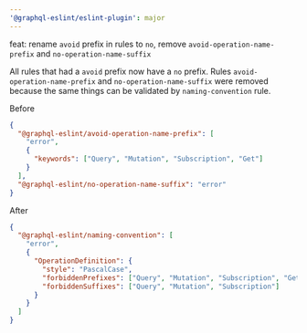 ```yaml
---
'@graphql-eslint/eslint-plugin': major
---
```


feat: rename `avoid` prefix in rules to `no`, remove `avoid-operation-name-prefix`
and `no-operation-name-suffix`

All rules that had a `avoid` prefix now have a `no` prefix. Rules `avoid-operation-name-prefix`
and `no-operation-name-suffix` were removed because the same things can be validated
by `naming-convention` rule.

Before

```json
{
  "@graphql-eslint/avoid-operation-name-prefix": [
    "error",
    {
      "keywords": ["Query", "Mutation", "Subscription", "Get"]
    }
  ],
  "@graphql-eslint/no-operation-name-suffix": "error"
}
```

After

```json
{
  "@graphql-eslint/naming-convention": [
    "error",
    {
      "OperationDefinition": {
        "style": "PascalCase",
        "forbiddenPrefixes": ["Query", "Mutation", "Subscription", "Get"],
        "forbiddenSuffixes": ["Query", "Mutation", "Subscription"]
      }
    }
  ]
}
```
